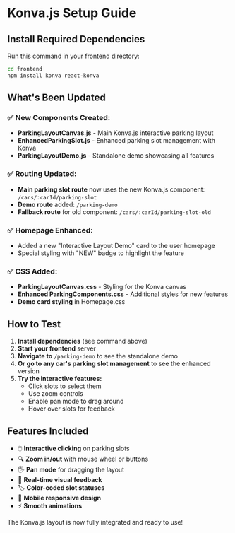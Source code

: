 # Konva.js Setup Guide

## Install Required Dependencies

Run this command in your frontend directory:

```bash
cd frontend
npm install konva react-konva
```

## What's Been Updated

### ✅ New Components Created:
- **ParkingLayoutCanvas.js** - Main Konva.js interactive parking layout
- **EnhancedParkingSlot.js** - Enhanced parking slot management with Konva
- **ParkingLayoutDemo.js** - Standalone demo showcasing all features

### ✅ Routing Updated:
- **Main parking slot route** now uses the new Konva.js component: `/cars/:carId/parking-slot`
- **Demo route** added: `/parking-demo`
- **Fallback route** for old component: `/cars/:carId/parking-slot-old`

### ✅ Homepage Enhanced:
- Added a new "Interactive Layout Demo" card to the user homepage
- Special styling with "NEW" badge to highlight the feature

### ✅ CSS Added:
- **ParkingLayoutCanvas.css** - Styling for the Konva canvas
- **Enhanced ParkingComponents.css** - Additional styles for new features
- **Demo card styling** in Homepage.css

## How to Test

1. **Install dependencies** (see command above)
2. **Start your frontend** server
3. **Navigate to** `/parking-demo` to see the standalone demo
4. **Or go to any car's parking slot management** to see the enhanced version
5. **Try the interactive features:**
   - Click slots to select them
   - Use zoom controls
   - Enable pan mode to drag around
   - Hover over slots for feedback

## Features Included

- 🖱️ **Interactive clicking** on parking slots
- 🔍 **Zoom in/out** with mouse wheel or buttons
- 🖐️ **Pan mode** for dragging the layout
- 🎨 **Real-time visual feedback**
- 🏷️ **Color-coded slot statuses**
- 📱 **Mobile responsive design**
- ⚡ **Smooth animations**

The Konva.js layout is now fully integrated and ready to use! 